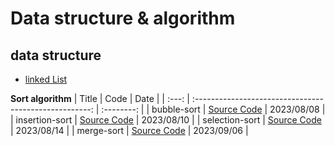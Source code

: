 # Data structure & algorithm

## data structure

- [linked List][1code]

**Sort algorithm**
| Title | Code | Date |
| :---: | :----------------------------------------------------: | :--------: |
| bubble-sort | [Source Code][sort1code] | 2023/08/08 |
| insertion-sort | [Source Code][sort2code] | 2023/08/10 |
| selection-sort | [Source Code][sort3code] | 2023/08/14 |
| merge-sort | [Source Code][sort4code] | 2023/09/06 |

<!-- URL Below -->

[1code]: ./data-structure/LinkedList.js
[sort1code]: ./data-structure/sort/bubble-sort.js
[sort2code]: ./data-structure/sort/insertion-sort.js
[sort3code]: ./data-structure/sort/selection-sort.js
[sort4code]: ./data-structure/sort/merge-sort.js
